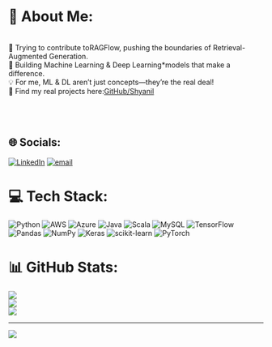 # 💫 About Me:
<br>🚀 Trying to contribute toRAGFlow, pushing the boundaries of Retrieval-Augmented Generation.  <br>🤖 Building Machine Learning & Deep Learning*models that make a difference.  <br>💡 For me, ML & DL aren’t just concepts—they’re the real deal!  <br>🔗 Find my real projects here:[GitHub/Shyanil](https://github.com/Shyanil)  <br><br><br><br>


## 🌐 Socials:
[![LinkedIn](https://img.shields.io/badge/LinkedIn-%230077B5.svg?logo=linkedin&logoColor=white)](https://linkedin.com/in/https://www.linkedin.com/in/shyanil-mishra/) [![email](https://img.shields.io/badge/Email-D14836?logo=gmail&logoColor=white)](mailto:shyanil1222opensource@gmail.com) 

# 💻 Tech Stack:
![Python](https://img.shields.io/badge/python-3670A0?style=plastic&logo=python&logoColor=ffdd54) ![AWS](https://img.shields.io/badge/AWS-%23FF9900.svg?style=plastic&logo=amazon-aws&logoColor=white) ![Azure](https://img.shields.io/badge/azure-%230072C6.svg?style=plastic&logo=microsoftazure&logoColor=white) ![Java](https://img.shields.io/badge/java-%23ED8B00.svg?style=plastic&logo=openjdk&logoColor=white) ![Scala](https://img.shields.io/badge/scala-%23DC322F.svg?style=plastic&logo=scala&logoColor=white) ![MySQL](https://img.shields.io/badge/mysql-4479A1.svg?style=plastic&logo=mysql&logoColor=white) ![TensorFlow](https://img.shields.io/badge/TensorFlow-%23FF6F00.svg?style=plastic&logo=TensorFlow&logoColor=white) ![Pandas](https://img.shields.io/badge/pandas-%23150458.svg?style=plastic&logo=pandas&logoColor=white) ![NumPy](https://img.shields.io/badge/numpy-%23013243.svg?style=plastic&logo=numpy&logoColor=white) ![Keras](https://img.shields.io/badge/Keras-%23D00000.svg?style=plastic&logo=Keras&logoColor=white) ![scikit-learn](https://img.shields.io/badge/scikit--learn-%23F7931E.svg?style=plastic&logo=scikit-learn&logoColor=white) ![PyTorch](https://img.shields.io/badge/PyTorch-%23EE4C2C.svg?style=plastic&logo=PyTorch&logoColor=white)
# 📊 GitHub Stats:
![](https://github-readme-stats.vercel.app/api?username=shyanilMishra&theme=radical&hide_border=false&include_all_commits=false&count_private=false)<br/>
![](https://github-readme-streak-stats.herokuapp.com/?user=shyanilMishra&theme=radical&hide_border=false)<br/>
![](https://github-readme-stats.vercel.app/api/top-langs/?username=shyanilMishra&theme=radical&hide_border=false&include_all_commits=false&count_private=false&layout=compact)

---
[![](https://visitcount.itsvg.in/api?id=shyanilMishra&icon=0&color=0)](https://visitcount.itsvg.in)

<!-- Proudly created with GPRM ( https://gprm.itsvg.in ) -->
